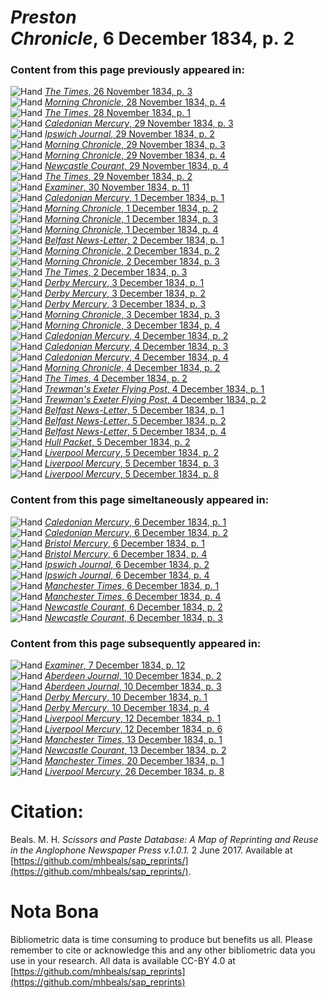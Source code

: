 # *Preston Chronicle*, 6 December 1834, p. 2  
  
### Content from this page previously appeared in:  
![Hand](http://scissorsandpaste.net/wp-content/uploads/2017/06/smallhandpointer.png) [*The Times*, 26 November 1834, p. 3](https://mhbeals.github.io/sap_html/The-Times/The-Times-26-November-1834-p-3)  
![Hand](http://scissorsandpaste.net/wp-content/uploads/2017/06/smallhandpointer.png) [*Morning Chronicle*, 28 November 1834, p. 4](https://mhbeals.github.io/sap_html/Morning-Chronicle/Morning-Chronicle-28-November-1834-p-4)  
![Hand](http://scissorsandpaste.net/wp-content/uploads/2017/06/smallhandpointer.png) [*The Times*, 28 November 1834, p. 1](https://mhbeals.github.io/sap_html/The-Times/The-Times-28-November-1834-p-1)  
![Hand](http://scissorsandpaste.net/wp-content/uploads/2017/06/smallhandpointer.png) [*Caledonian Mercury*, 29 November 1834, p. 3](https://mhbeals.github.io/sap_html/Caledonian-Mercury/Caledonian-Mercury-29-November-1834-p-3)  
![Hand](http://scissorsandpaste.net/wp-content/uploads/2017/06/smallhandpointer.png) [*Ipswich Journal*, 29 November 1834, p. 2](https://mhbeals.github.io/sap_html/Ipswich-Journal/Ipswich-Journal-29-November-1834-p-2)  
![Hand](http://scissorsandpaste.net/wp-content/uploads/2017/06/smallhandpointer.png) [*Morning Chronicle*, 29 November 1834, p. 3](https://mhbeals.github.io/sap_html/Morning-Chronicle/Morning-Chronicle-29-November-1834-p-3)  
![Hand](http://scissorsandpaste.net/wp-content/uploads/2017/06/smallhandpointer.png) [*Morning Chronicle*, 29 November 1834, p. 4](https://mhbeals.github.io/sap_html/Morning-Chronicle/Morning-Chronicle-29-November-1834-p-4)  
![Hand](http://scissorsandpaste.net/wp-content/uploads/2017/06/smallhandpointer.png) [*Newcastle Courant*, 29 November 1834, p. 4](https://mhbeals.github.io/sap_html/Newcastle-Courant/Newcastle-Courant-29-November-1834-p-4)  
![Hand](http://scissorsandpaste.net/wp-content/uploads/2017/06/smallhandpointer.png) [*The Times*, 29 November 1834, p. 2](https://mhbeals.github.io/sap_html/The-Times/The-Times-29-November-1834-p-2)  
![Hand](http://scissorsandpaste.net/wp-content/uploads/2017/06/smallhandpointer.png) [*Examiner*, 30 November 1834, p. 11](https://mhbeals.github.io/sap_html/Examiner/Examiner-30-November-1834-p-11)  
![Hand](http://scissorsandpaste.net/wp-content/uploads/2017/06/smallhandpointer.png) [*Caledonian Mercury*, 1 December 1834, p. 1](https://mhbeals.github.io/sap_html/Caledonian-Mercury/Caledonian-Mercury-1-December-1834-p-1)  
![Hand](http://scissorsandpaste.net/wp-content/uploads/2017/06/smallhandpointer.png) [*Morning Chronicle*, 1 December 1834, p. 2](https://mhbeals.github.io/sap_html/Morning-Chronicle/Morning-Chronicle-1-December-1834-p-2)  
![Hand](http://scissorsandpaste.net/wp-content/uploads/2017/06/smallhandpointer.png) [*Morning Chronicle*, 1 December 1834, p. 3](https://mhbeals.github.io/sap_html/Morning-Chronicle/Morning-Chronicle-1-December-1834-p-3)  
![Hand](http://scissorsandpaste.net/wp-content/uploads/2017/06/smallhandpointer.png) [*Morning Chronicle*, 1 December 1834, p. 4](https://mhbeals.github.io/sap_html/Morning-Chronicle/Morning-Chronicle-1-December-1834-p-4)  
![Hand](http://scissorsandpaste.net/wp-content/uploads/2017/06/smallhandpointer.png) [*Belfast News-Letter*, 2 December 1834, p. 1](https://mhbeals.github.io/sap_html/Belfast-News-Letter/Belfast-News-Letter-2-December-1834-p-1)  
![Hand](http://scissorsandpaste.net/wp-content/uploads/2017/06/smallhandpointer.png) [*Morning Chronicle*, 2 December 1834, p. 2](https://mhbeals.github.io/sap_html/Morning-Chronicle/Morning-Chronicle-2-December-1834-p-2)  
![Hand](http://scissorsandpaste.net/wp-content/uploads/2017/06/smallhandpointer.png) [*Morning Chronicle*, 2 December 1834, p. 3](https://mhbeals.github.io/sap_html/Morning-Chronicle/Morning-Chronicle-2-December-1834-p-3)  
![Hand](http://scissorsandpaste.net/wp-content/uploads/2017/06/smallhandpointer.png) [*The Times*, 2 December 1834, p. 3](https://mhbeals.github.io/sap_html/The-Times/The-Times-2-December-1834-p-3)  
![Hand](http://scissorsandpaste.net/wp-content/uploads/2017/06/smallhandpointer.png) [*Derby Mercury*, 3 December 1834, p. 1](https://mhbeals.github.io/sap_html/Derby-Mercury/Derby-Mercury-3-December-1834-p-1)  
![Hand](http://scissorsandpaste.net/wp-content/uploads/2017/06/smallhandpointer.png) [*Derby Mercury*, 3 December 1834, p. 2](https://mhbeals.github.io/sap_html/Derby-Mercury/Derby-Mercury-3-December-1834-p-2)  
![Hand](http://scissorsandpaste.net/wp-content/uploads/2017/06/smallhandpointer.png) [*Derby Mercury*, 3 December 1834, p. 3](https://mhbeals.github.io/sap_html/Derby-Mercury/Derby-Mercury-3-December-1834-p-3)  
![Hand](http://scissorsandpaste.net/wp-content/uploads/2017/06/smallhandpointer.png) [*Morning Chronicle*, 3 December 1834, p. 3](https://mhbeals.github.io/sap_html/Morning-Chronicle/Morning-Chronicle-3-December-1834-p-3)  
![Hand](http://scissorsandpaste.net/wp-content/uploads/2017/06/smallhandpointer.png) [*Morning Chronicle*, 3 December 1834, p. 4](https://mhbeals.github.io/sap_html/Morning-Chronicle/Morning-Chronicle-3-December-1834-p-4)  
![Hand](http://scissorsandpaste.net/wp-content/uploads/2017/06/smallhandpointer.png) [*Caledonian Mercury*, 4 December 1834, p. 2](https://mhbeals.github.io/sap_html/Caledonian-Mercury/Caledonian-Mercury-4-December-1834-p-2)  
![Hand](http://scissorsandpaste.net/wp-content/uploads/2017/06/smallhandpointer.png) [*Caledonian Mercury*, 4 December 1834, p. 3](https://mhbeals.github.io/sap_html/Caledonian-Mercury/Caledonian-Mercury-4-December-1834-p-3)  
![Hand](http://scissorsandpaste.net/wp-content/uploads/2017/06/smallhandpointer.png) [*Caledonian Mercury*, 4 December 1834, p. 4](https://mhbeals.github.io/sap_html/Caledonian-Mercury/Caledonian-Mercury-4-December-1834-p-4)  
![Hand](http://scissorsandpaste.net/wp-content/uploads/2017/06/smallhandpointer.png) [*Morning Chronicle*, 4 December 1834, p. 2](https://mhbeals.github.io/sap_html/Morning-Chronicle/Morning-Chronicle-4-December-1834-p-2)  
![Hand](http://scissorsandpaste.net/wp-content/uploads/2017/06/smallhandpointer.png) [*The Times*, 4 December 1834, p. 2](https://mhbeals.github.io/sap_html/The-Times/The-Times-4-December-1834-p-2)  
![Hand](http://scissorsandpaste.net/wp-content/uploads/2017/06/smallhandpointer.png) [*Trewman's Exeter Flying Post*, 4 December 1834, p. 1](https://mhbeals.github.io/sap_html/Trewman's-Exeter-Flying-Post/Trewman's-Exeter-Flying-Post-4-December-1834-p-1)  
![Hand](http://scissorsandpaste.net/wp-content/uploads/2017/06/smallhandpointer.png) [*Trewman's Exeter Flying Post*, 4 December 1834, p. 2](https://mhbeals.github.io/sap_html/Trewman's-Exeter-Flying-Post/Trewman's-Exeter-Flying-Post-4-December-1834-p-2)  
![Hand](http://scissorsandpaste.net/wp-content/uploads/2017/06/smallhandpointer.png) [*Belfast News-Letter*, 5 December 1834, p. 1](https://mhbeals.github.io/sap_html/Belfast-News-Letter/Belfast-News-Letter-5-December-1834-p-1)  
![Hand](http://scissorsandpaste.net/wp-content/uploads/2017/06/smallhandpointer.png) [*Belfast News-Letter*, 5 December 1834, p. 2](https://mhbeals.github.io/sap_html/Belfast-News-Letter/Belfast-News-Letter-5-December-1834-p-2)  
![Hand](http://scissorsandpaste.net/wp-content/uploads/2017/06/smallhandpointer.png) [*Belfast News-Letter*, 5 December 1834, p. 4](https://mhbeals.github.io/sap_html/Belfast-News-Letter/Belfast-News-Letter-5-December-1834-p-4)  
![Hand](http://scissorsandpaste.net/wp-content/uploads/2017/06/smallhandpointer.png) [*Hull Packet*, 5 December 1834, p. 2](https://mhbeals.github.io/sap_html/Hull-Packet/Hull-Packet-5-December-1834-p-2)  
![Hand](http://scissorsandpaste.net/wp-content/uploads/2017/06/smallhandpointer.png) [*Liverpool Mercury*, 5 December 1834, p. 2](https://mhbeals.github.io/sap_html/Liverpool-Mercury/Liverpool-Mercury-5-December-1834-p-2)  
![Hand](http://scissorsandpaste.net/wp-content/uploads/2017/06/smallhandpointer.png) [*Liverpool Mercury*, 5 December 1834, p. 3](https://mhbeals.github.io/sap_html/Liverpool-Mercury/Liverpool-Mercury-5-December-1834-p-3)  
![Hand](http://scissorsandpaste.net/wp-content/uploads/2017/06/smallhandpointer.png) [*Liverpool Mercury*, 5 December 1834, p. 8](https://mhbeals.github.io/sap_html/Liverpool-Mercury/Liverpool-Mercury-5-December-1834-p-8)  
  
### Content from this page simeltaneously appeared in:  
![Hand](http://scissorsandpaste.net/wp-content/uploads/2017/06/smallhandpointer.png) [*Caledonian Mercury*, 6 December 1834, p. 1](https://mhbeals.github.io/sap_html/Caledonian-Mercury/Caledonian-Mercury-6-December-1834-p-1)  
![Hand](http://scissorsandpaste.net/wp-content/uploads/2017/06/smallhandpointer.png) [*Caledonian Mercury*, 6 December 1834, p. 2](https://mhbeals.github.io/sap_html/Caledonian-Mercury/Caledonian-Mercury-6-December-1834-p-2)  
![Hand](http://scissorsandpaste.net/wp-content/uploads/2017/06/smallhandpointer.png) [*Bristol Mercury*, 6 December 1834, p. 1](https://mhbeals.github.io/sap_html/Bristol-Mercury/Bristol-Mercury-6-December-1834-p-1)  
![Hand](http://scissorsandpaste.net/wp-content/uploads/2017/06/smallhandpointer.png) [*Bristol Mercury*, 6 December 1834, p. 4](https://mhbeals.github.io/sap_html/Bristol-Mercury/Bristol-Mercury-6-December-1834-p-4)  
![Hand](http://scissorsandpaste.net/wp-content/uploads/2017/06/smallhandpointer.png) [*Ipswich Journal*, 6 December 1834, p. 2](https://mhbeals.github.io/sap_html/Ipswich-Journal/Ipswich-Journal-6-December-1834-p-2)  
![Hand](http://scissorsandpaste.net/wp-content/uploads/2017/06/smallhandpointer.png) [*Ipswich Journal*, 6 December 1834, p. 4](https://mhbeals.github.io/sap_html/Ipswich-Journal/Ipswich-Journal-6-December-1834-p-4)  
![Hand](http://scissorsandpaste.net/wp-content/uploads/2017/06/smallhandpointer.png) [*Manchester Times*, 6 December 1834, p. 1](https://mhbeals.github.io/sap_html/Manchester-Times/Manchester-Times-6-December-1834-p-1)  
![Hand](http://scissorsandpaste.net/wp-content/uploads/2017/06/smallhandpointer.png) [*Manchester Times*, 6 December 1834, p. 4](https://mhbeals.github.io/sap_html/Manchester-Times/Manchester-Times-6-December-1834-p-4)  
![Hand](http://scissorsandpaste.net/wp-content/uploads/2017/06/smallhandpointer.png) [*Newcastle Courant*, 6 December 1834, p. 2](https://mhbeals.github.io/sap_html/Newcastle-Courant/Newcastle-Courant-6-December-1834-p-2)  
![Hand](http://scissorsandpaste.net/wp-content/uploads/2017/06/smallhandpointer.png) [*Newcastle Courant*, 6 December 1834, p. 3](https://mhbeals.github.io/sap_html/Newcastle-Courant/Newcastle-Courant-6-December-1834-p-3)  
  
### Content from this page subsequently appeared in:  
![Hand](http://scissorsandpaste.net/wp-content/uploads/2017/06/smallhandpointer.png) [*Examiner*, 7 December 1834, p. 12](https://mhbeals.github.io/sap_html/Examiner/Examiner-7-December-1834-p-12)  
![Hand](http://scissorsandpaste.net/wp-content/uploads/2017/06/smallhandpointer.png) [*Aberdeen Journal*, 10 December 1834, p. 2](https://mhbeals.github.io/sap_html/Aberdeen-Journal/Aberdeen-Journal-10-December-1834-p-2)  
![Hand](http://scissorsandpaste.net/wp-content/uploads/2017/06/smallhandpointer.png) [*Aberdeen Journal*, 10 December 1834, p. 3](https://mhbeals.github.io/sap_html/Aberdeen-Journal/Aberdeen-Journal-10-December-1834-p-3)  
![Hand](http://scissorsandpaste.net/wp-content/uploads/2017/06/smallhandpointer.png) [*Derby Mercury*, 10 December 1834, p. 1](https://mhbeals.github.io/sap_html/Derby-Mercury/Derby-Mercury-10-December-1834-p-1)  
![Hand](http://scissorsandpaste.net/wp-content/uploads/2017/06/smallhandpointer.png) [*Derby Mercury*, 10 December 1834, p. 4](https://mhbeals.github.io/sap_html/Derby-Mercury/Derby-Mercury-10-December-1834-p-4)  
![Hand](http://scissorsandpaste.net/wp-content/uploads/2017/06/smallhandpointer.png) [*Liverpool Mercury*, 12 December 1834, p. 1](https://mhbeals.github.io/sap_html/Liverpool-Mercury/Liverpool-Mercury-12-December-1834-p-1)  
![Hand](http://scissorsandpaste.net/wp-content/uploads/2017/06/smallhandpointer.png) [*Liverpool Mercury*, 12 December 1834, p. 6](https://mhbeals.github.io/sap_html/Liverpool-Mercury/Liverpool-Mercury-12-December-1834-p-6)  
![Hand](http://scissorsandpaste.net/wp-content/uploads/2017/06/smallhandpointer.png) [*Manchester Times*, 13 December 1834, p. 1](https://mhbeals.github.io/sap_html/Manchester-Times/Manchester-Times-13-December-1834-p-1)  
![Hand](http://scissorsandpaste.net/wp-content/uploads/2017/06/smallhandpointer.png) [*Newcastle Courant*, 13 December 1834, p. 2](https://mhbeals.github.io/sap_html/Newcastle-Courant/Newcastle-Courant-13-December-1834-p-2)  
![Hand](http://scissorsandpaste.net/wp-content/uploads/2017/06/smallhandpointer.png) [*Manchester Times*, 20 December 1834, p. 1](https://mhbeals.github.io/sap_html/Manchester-Times/Manchester-Times-20-December-1834-p-1)  
![Hand](http://scissorsandpaste.net/wp-content/uploads/2017/06/smallhandpointer.png) [*Liverpool Mercury*, 26 December 1834, p. 8](https://mhbeals.github.io/sap_html/Liverpool-Mercury/Liverpool-Mercury-26-December-1834-p-8)  


# Citation: 

Beals. M. H. *Scissors and Paste Database: A Map of Reprinting and Reuse in the Anglophone Newspaper Press v.1.0.1.* 2 June 2017. Available at [https://github.com/mhbeals/sap_reprints/](https://github.com/mhbeals/sap_reprints/). 

# Nota Bona

Bibliometric data is time consuming to produce but benefits us all. Please remember to cite or acknowledge this and any other bibliometric data you use in your research. All data is available CC-BY 4.0 at [https://github.com/mhbeals/sap_reprints](https://github.com/mhbeals/sap_reprints)